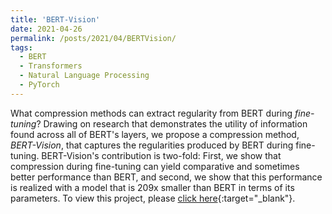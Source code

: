 ```yaml
---
title: 'BERT-Vision'
date: 2021-04-26
permalink: /posts/2021/04/BERTVision/
tags:
  - BERT
  - Transformers
  - Natural Language Processing
  - PyTorch
---
```



What compression methods can extract regularity from BERT during *fine-tuning*? Drawing on research that demonstrates the utility of information found across all of BERT's layers, we propose a compression method, *BERT-Vision*, that captures the regularities produced by BERT during fine-tuning. BERT-Vision's contribution is two-fold: First, we show that compression during fine-tuning can yield comparative and sometimes better performance than BERT, and second, we show that this performance is realized with a model that is 209x smaller than BERT in terms of its parameters. To view this project, please [click here](https://github.com/afogarty85/BERTVision){:target="_blank"}.
